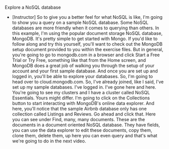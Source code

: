 Explore a NoSQL database
- [Instructor] So to give you a better feel for what NoSQL is like, I'm going to show you a query on a sample NoSQL database. Some NoSQL databases are more friendly when it comes to querying than others. In this example, I'm using the popular document storage NoSQL database, MongoDB. It's pretty simple to get started with Mongo. If you'd like to follow along and try this yourself, you'll want to check out the MongoDB setup document provided to you within the exercise files. But in general, you're going to go to mongodb.com in a browser and click Start a Free Trial or Try Free, something like that from the Home screen, and MongoDB does a great job of walking you through the setup of your account and your first sample database. And once you are set up and logged in, you'll be able to explore your databases. So, I'm going to head over to cloud.mongodb.com. So, I've already joined, like I said, I've set up my sample databases. I've logged in. I've gone here and here. You're going to see my clusters and I have a cluster called NoSQL Essentials. Yours might differ. I'm going to click on the Collections button to start interacting with MongoDB's online data explorer. And here, you'll notice that the sample Airbnb database only has one collection called Listings and Reviews. Go ahead and click that. Here you can see under Find, many, many documents. These are the documents in a document oriented NoSQL database. They have fields, you can use the data explorer to edit these documents, copy them, clone them, delete them, up here you can even query and that's what we're going to do in the next video.